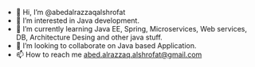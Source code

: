 - 👋 Hi, I’m @abedalrazzaqalshrofat
- 👀 I’m interested in Java development.
- 🌱 I’m currently learning Java EE, Spring, Microservices, Web services, DB, Architecture Desing and other java stuff.
- 💞️ I’m looking to collaborate on Java based Application.
- 📫 How to reach me abed.alrazzaq.alshrofat@gmail.com

<!---
abedalrazzaqalshrofat/abedalrazzaqalshrofat is a ✨ special ✨ repository because its `README.md` (this file) appears on your GitHub profile.
You can click the Preview link to take a look at your changes.
--->


